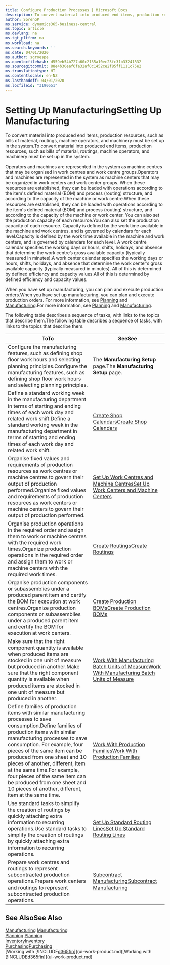 ```yaml
---
title: Configure Production Processes | Microsoft Docs
description: To convert material into produced end items, production resources, such as bills of material, routings, machine operators, and machinery must be set up in the system.
author: SorenGP
ms.service: dynamics365-business-central
ms.topic: article
ms.devlang: na
ms.tgt_pltfrm: na
ms.workload: na
ms.search.keywords: ''
ms.date: 04/01/2020
ms.author: sgroespe
ms.openlocfilehash: d559eb54b727a60c2135a10ec23fc31b33241832
ms.sourcegitcommit: 88e4b30eaf6fa32af0c1452ce2f85ff1111c75e2
ms.translationtype: HT
ms.contentlocale: en-NZ
ms.lasthandoff: 04/01/2020
ms.locfileid: "3190651"
---
```

# <a name="setting-up-manufacturing"></a><span data-ttu-id="fe3a3-103">Setting Up Manufacturing</span><span class="sxs-lookup"><span data-stu-id="fe3a3-103">Setting Up Manufacturing</span></span>
<span data-ttu-id="fe3a3-104">To convert material into produced end items, production resources, such as bills of material, routings, machine operators, and machinery must be set up in the system.</span><span class="sxs-lookup"><span data-stu-id="fe3a3-104">To convert material into produced end items, production resources, such as bills of material, routings, machine operators, and machinery must be set up in the system.</span></span>

<span data-ttu-id="fe3a3-105">Operators and machines are represented in the system as machine centres that may be organised in work centres and work centre groups.</span><span class="sxs-lookup"><span data-stu-id="fe3a3-105">Operators and machines are represented in the system as machine centers that may be organized in work centers and work center groups.</span></span> <span data-ttu-id="fe3a3-106">When these resources are established, they can be loaded with operations according to the item's defined material (BOM) and process (routing) structure, and according to the capacity of the machine or work centre.</span><span class="sxs-lookup"><span data-stu-id="fe3a3-106">When these resources are established, they can be loaded with operations according to the item's defined material (BOM) and process (routing) structure, and according to the capacity of the machine or work center.</span></span> <span data-ttu-id="fe3a3-107">You can also set the production capacity of each resource.</span><span class="sxs-lookup"><span data-stu-id="fe3a3-107">You can also set the production capacity of each resource.</span></span> <span data-ttu-id="fe3a3-108">Capacity is defined by the work time available in the machine and work centres, and is governed by calendars for each level.</span><span class="sxs-lookup"><span data-stu-id="fe3a3-108">Capacity is defined by the work time available in the machine and work centers, and is governed by calendars for each level.</span></span> <span data-ttu-id="fe3a3-109">A work centre calendar specifies the working days or hours, shifts, holidays, and absence that determine the work centre’s gross available capacity (typically measured in minutes).</span><span class="sxs-lookup"><span data-stu-id="fe3a3-109">A work center calendar specifies the working days or hours, shifts, holidays, and absence that determine the work center’s gross available capacity (typically measured in minutes).</span></span> <span data-ttu-id="fe3a3-110">All of this is determined by defined efficiency and capacity values.</span><span class="sxs-lookup"><span data-stu-id="fe3a3-110">All of this is determined by defined efficiency and capacity values.</span></span>  

<span data-ttu-id="fe3a3-111">When you have set up manufacturing, you can plan and execute production orders.</span><span class="sxs-lookup"><span data-stu-id="fe3a3-111">When you have set up manufacturing, you can plan and execute production orders.</span></span> <span data-ttu-id="fe3a3-112">For more information, see [Planning](production-planning.md) and [Manufacturing](production-manage-manufacturing.md).</span><span class="sxs-lookup"><span data-stu-id="fe3a3-112">For more information, see [Planning](production-planning.md) and [Manufacturing](production-manage-manufacturing.md).</span></span>  

 <span data-ttu-id="fe3a3-113">The following table describes a sequence of tasks, with links to the topics that describe them.</span><span class="sxs-lookup"><span data-stu-id="fe3a3-113">The following table describes a sequence of tasks, with links to the topics that describe them.</span></span>   

|<span data-ttu-id="fe3a3-114">**To**</span><span class="sxs-lookup"><span data-stu-id="fe3a3-114">**To**</span></span>|<span data-ttu-id="fe3a3-115">**See**</span><span class="sxs-lookup"><span data-stu-id="fe3a3-115">**See**</span></span>|  
|------------|-------------|  
|<span data-ttu-id="fe3a3-116">Configure the manufacturing features, such as defining shop floor work hours and selecting planning principles.</span><span class="sxs-lookup"><span data-stu-id="fe3a3-116">Configure the manufacturing features, such as defining shop floor work hours and selecting planning principles.</span></span>|<span data-ttu-id="fe3a3-117">The **Manufacturing Setup** page.</span><span class="sxs-lookup"><span data-stu-id="fe3a3-117">The **Manufacturing Setup** page.</span></span>|  
|<span data-ttu-id="fe3a3-118">Define a standard working week in the manufacturing department in terms of starting and ending times of each work day and related work shift.</span><span class="sxs-lookup"><span data-stu-id="fe3a3-118">Define a standard working week in the manufacturing department in terms of starting and ending times of each work day and related work shift.</span></span>|[<span data-ttu-id="fe3a3-119">Create Shop Calendars</span><span class="sxs-lookup"><span data-stu-id="fe3a3-119">Create Shop Calendars</span></span>](production-how-to-create-work-center-calendars.md)|  
|<span data-ttu-id="fe3a3-120">Organise fixed values and requirements of production resources as work centres or machine centres to govern their output of production performed.</span><span class="sxs-lookup"><span data-stu-id="fe3a3-120">Organize fixed values and requirements of production resources as work centers or machine centers to govern their output of production performed.</span></span>|[<span data-ttu-id="fe3a3-121">Set Up Work Centres and Machine Centres</span><span class="sxs-lookup"><span data-stu-id="fe3a3-121">Set Up Work Centers and Machine Centers</span></span>](production-how-to-set-up-work-and-machine-centers.md)|
|<span data-ttu-id="fe3a3-122">Organise production operations in the required order and assign them to work or machine centres with the required work times.</span><span class="sxs-lookup"><span data-stu-id="fe3a3-122">Organize production operations in the required order and assign them to work or machine centers with the required work times.</span></span>|[<span data-ttu-id="fe3a3-123">Create Routings</span><span class="sxs-lookup"><span data-stu-id="fe3a3-123">Create Routings</span></span>](production-how-to-create-routings.md)|
|<span data-ttu-id="fe3a3-124">Organise production components or subassemblies under a produced parent item and certify the BOM for execution at work centres.</span><span class="sxs-lookup"><span data-stu-id="fe3a3-124">Organize production components or subassemblies under a produced parent item and certify the BOM for execution at work centers.</span></span>|[<span data-ttu-id="fe3a3-125">Create Production BOMs</span><span class="sxs-lookup"><span data-stu-id="fe3a3-125">Create Production BOMs</span></span>](production-how-to-create-production-boms.md)|
|<span data-ttu-id="fe3a3-126">Make sure that the right component quantity is available when produced items are stocked in one unit of measure but produced in another.</span><span class="sxs-lookup"><span data-stu-id="fe3a3-126">Make sure that the right component quantity is available when produced items are stocked in one unit of measure but produced in another.</span></span>|[<span data-ttu-id="fe3a3-127">Work With Manufacturing Batch Units of Measure</span><span class="sxs-lookup"><span data-stu-id="fe3a3-127">Work With Manufacturing Batch Units of Measure</span></span>](production-how-to-use-the-manufacturing-batch-unit-of-measure.md)|  
|<span data-ttu-id="fe3a3-128">Define families of production items with similar manufacturing processes to save consumption.</span><span class="sxs-lookup"><span data-stu-id="fe3a3-128">Define families of production items with similar manufacturing processes to save consumption.</span></span> <span data-ttu-id="fe3a3-129">For example, four pieces of the same item can be produced from one sheet and 10 pieces of another, different, item at the same time.</span><span class="sxs-lookup"><span data-stu-id="fe3a3-129">For example, four pieces of the same item can be produced from one sheet and 10 pieces of another, different, item at the same time.</span></span>|[<span data-ttu-id="fe3a3-130">Work With Production Families</span><span class="sxs-lookup"><span data-stu-id="fe3a3-130">Work With Production Families</span></span>](production-how-work-family.md)|
|<span data-ttu-id="fe3a3-131">Use standard tasks to simplify the creation of routings by quickly attaching extra information to recurring operations.</span><span class="sxs-lookup"><span data-stu-id="fe3a3-131">Use standard tasks to simplify the creation of routings by quickly attaching extra information to recurring operations.</span></span>|[<span data-ttu-id="fe3a3-132">Set Up Standard Routing Lines</span><span class="sxs-lookup"><span data-stu-id="fe3a3-132">Set Up Standard Routing Lines</span></span>](production-how-set-up-standard-routing-lines.md)|  
|<span data-ttu-id="fe3a3-133">Prepare work centres and routings to represent subcontracted production operations.</span><span class="sxs-lookup"><span data-stu-id="fe3a3-133">Prepare work centers and routings to represent subcontracted production operations.</span></span>|[<span data-ttu-id="fe3a3-134">Subcontract Manufacturing</span><span class="sxs-lookup"><span data-stu-id="fe3a3-134">Subcontract Manufacturing</span></span>](production-how-to-subcontract-manufacturing.md)|  

## <a name="see-also"></a><span data-ttu-id="fe3a3-135">See Also</span><span class="sxs-lookup"><span data-stu-id="fe3a3-135">See Also</span></span>
<span data-ttu-id="fe3a3-136">[Manufacturing](production-manage-manufacturing.md)  </span><span class="sxs-lookup"><span data-stu-id="fe3a3-136">[Manufacturing](production-manage-manufacturing.md)  </span></span>  
<span data-ttu-id="fe3a3-137">[Planning](production-planning.md) </span><span class="sxs-lookup"><span data-stu-id="fe3a3-137">[Planning](production-planning.md) </span></span>  
[<span data-ttu-id="fe3a3-138">Inventory</span><span class="sxs-lookup"><span data-stu-id="fe3a3-138">Inventory</span></span>](inventory-manage-inventory.md)  
[<span data-ttu-id="fe3a3-139">Purchasing</span><span class="sxs-lookup"><span data-stu-id="fe3a3-139">Purchasing</span></span>](purchasing-manage-purchasing.md)  
<span data-ttu-id="fe3a3-140">[Working with [!INCLUDE[d365fin](includes/d365fin_md.md)]](ui-work-product.md)</span><span class="sxs-lookup"><span data-stu-id="fe3a3-140">[Working with [!INCLUDE[d365fin](includes/d365fin_md.md)]](ui-work-product.md)</span></span>
